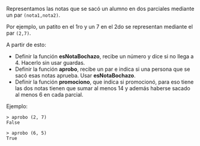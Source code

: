 Representamos las notas que se sacó un alumno en dos parciales mediante un par `(nota1,nota2)`.

Por ejemplo, un patito en el 1ro y un 7 en el 2do se representan mediante el par `(2,7)`.

A partir de esto:

* Definir la función **esNotaBochazo**, recibe un número y dice si no llega a 4. Hacerlo sin usar guardas.
* Definir la función **aprobo**, recibe un par e indica si una persona que se sacó esas notas aprueba. Usar **esNotaBochazo**.
* Definir la función **promociono**, que indica si promocionó, para eso tiene las dos notas tienen que sumar al menos 14 y además haberse sacado al menos 6 en cada parcial.

Ejemplo:

```
> aprobo (2, 7)
False
```

```
> aprobo (6, 5)
True
```
